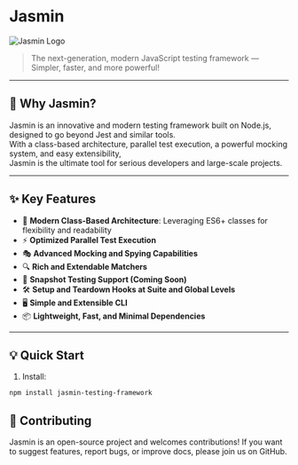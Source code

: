 # Jasmin

![Jasmin Logo](https://your-logo-url.com/logo.png)

> The next-generation, modern JavaScript testing framework —  
> Simpler, faster, and more powerful!

---

## 🚀 Why Jasmin?

Jasmin is an innovative and modern testing framework built on Node.js, designed to go beyond Jest and similar tools.  
With a class-based architecture, parallel test execution, a powerful mocking system, and easy extensibility,  
Jasmin is the ultimate tool for serious developers and large-scale projects.

---

## ✨ Key Features

- 🧪 **Modern Class-Based Architecture**: Leveraging ES6+ classes for flexibility and readability  
- ⚡️ **Optimized Parallel Test Execution**  
- 🎭 **Advanced Mocking and Spying Capabilities**  
- 🔍 **Rich and Extendable Matchers**  
- 📝 **Snapshot Testing Support (Coming Soon)**  
- 🛠️ **Setup and Teardown Hooks at Suite and Global Levels**  
- 🖥️ **Simple and Extensible CLI**  
- 📦 **Lightweight, Fast, and Minimal Dependencies**

---

## 💡 Quick Start

1. Install:

```bash
npm install jasmin-testing-framework

```



##  🤝 Contributing

Jasmin is an open-source project and welcomes contributions!
If you want to suggest features, report bugs, or improve docs, please join us on GitHub.
